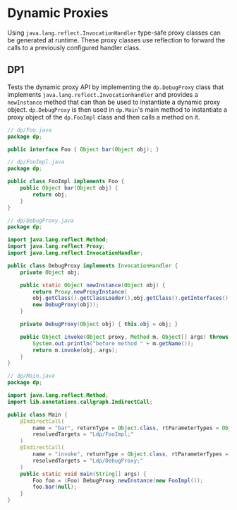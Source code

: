 # Dynamic Proxies
Using `java.lang.reflect.InvocationHandler` type-safe proxy classes can be generated at runtime.
These proxy classes use reflection to forward the calls to a previously configured handler class.

## DP1
[//]: # (MAIN: dp.Main)
Tests the dynamic proxy API by implementing the ```dp.DebugProxy``` class that implements ```java.lang.reflect.Invocationhandler```
and provides a ```newInstance``` method that can than be used to instantiate a dynamic proxy object.
```dp.DebugProxy``` is then used in ```dp.Main```'s main method to instantiate a proxy object of the
```dp.FooImpl``` class and then calls a method on it.
```java
// dp/Foo.java
package dp;

public interface Foo { Object bar(Object obj); }
```
```java
// dp/FooImpl.java
package dp;

public class FooImpl implements Foo {
	public Object bar(Object obj) {
		return obj;
	}
}
```
```java
// dp/DebugProxy.java
package dp;

import java.lang.reflect.Method;
import java.lang.reflect.Proxy;
import java.lang.reflect.InvocationHandler;

public class DebugProxy implements InvocationHandler {
    private Object obj;

    public static Object newInstance(Object obj) {
        return Proxy.newProxyInstance(
        obj.getClass().getClassLoader(),obj.getClass().getInterfaces(),
        new DebugProxy(obj));
    }

    private DebugProxy(Object obj) { this.obj = obj; }

    public Object invoke(Object proxy, Method m, Object[] args) throws Throwable {
        System.out.println("before method " + m.getName());
        return m.invoke(obj, args);
    }
}
```
```java
// dp/Main.java
package dp;

import java.lang.reflect.Method;
import lib.annotations.callgraph.IndirectCall;

public class Main {
	@IndirectCall(
        name = "bar", returnType = Object.class, rtParameterTypes = Object.class, line = 17,
        resolvedTargets = "Ldp/FooImpl;"
    )
    @IndirectCall(
        name = "invoke", returnType = Object.class, rtParameterTypes = {Object.class, Method.class, Object[].class}, line = 17,
        resolvedTargets = "Ldp/DebugProxy;"
    )
	public static void main(String[] args) {
		Foo foo = (Foo) DebugProxy.newInstance(new FooImpl());
		foo.bar(null);
	}
}
```
[//]: # (END)
